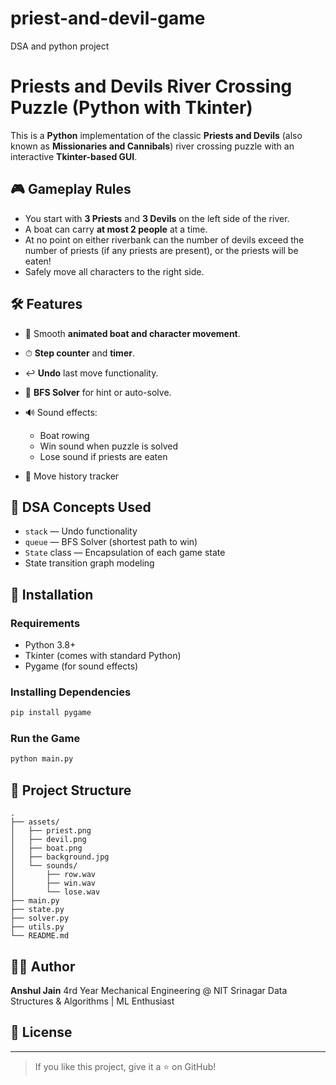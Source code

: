 # priest-and-devil-game
DSA and python project
# Priests and Devils River Crossing Puzzle (Python with Tkinter)

This is a **Python** implementation of the classic **Priests and Devils** (also known as **Missionaries and Cannibals**) river crossing puzzle with an interactive **Tkinter-based GUI**.

## 🎮 Gameplay Rules

* You start with **3 Priests** and **3 Devils** on the left side of the river.
* A boat can carry **at most 2 people** at a time.
* At no point on either riverbank can the number of devils exceed the number of priests (if any priests are present), or the priests will be eaten!
* Safely move all characters to the right side.

## 🛠 Features

* 🚤 Smooth **animated boat and character movement**.
* ⏱ **Step counter** and **timer**.
* ↩️ **Undo** last move functionality.
* 🤖 **BFS Solver** for hint or auto-solve.
* 🔊 Sound effects:

  * Boat rowing
  * Win sound when puzzle is solved
  * Lose sound if priests are eaten
* 📜 Move history tracker

## 🧠 DSA Concepts Used

* `stack` — Undo functionality
* `queue` — BFS Solver (shortest path to win)
* `State` class — Encapsulation of each game state
* State transition graph modeling

## 🔧 Installation

### Requirements

* Python 3.8+
* Tkinter (comes with standard Python)
* Pygame (for sound effects)

### Installing Dependencies

```bash
pip install pygame
```

### Run the Game

```bash
python main.py
```

## 📁 Project Structure

```
.
├── assets/
│   ├── priest.png
│   ├── devil.png
│   ├── boat.png
│   ├── background.jpg
│   └── sounds/
│       ├── row.wav
│       ├── win.wav
│       └── lose.wav
├── main.py
├── state.py
├── solver.py
├── utils.py
└── README.md
```

## 👨‍💻 Author

**Anshul Jain**
4rd Year Mechanical Engineering @ NIT Srinagar
Data Structures & Algorithms | ML Enthusiast

## 📝 License


---

> If you like this project, give it a ⭐ on GitHub!
